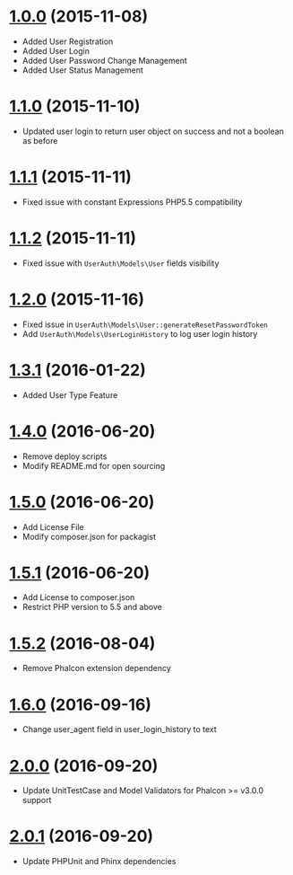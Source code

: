 # [1.0.0](https://github.com/CottaCush/phalcon-user-auth/tree/1.0.0) (2015-11-08)
- Added User Registration
- Added User Login
- Added User Password Change Management
- Added User Status Management

# [1.1.0](https://github.com/CottaCush/phalcon-user-auth/tree/1.1.0) (2015-11-10)
- Updated user login to return user object on success and not a boolean as before 

# [1.1.1](https://github.com/CottaCush/phalcon-user-auth/tree/1.1.1) (2015-11-11)
- Fixed issue with constant Expressions PHP5.5 compatibility

# [1.1.2](https://github.com/CottaCush/phalcon-user-auth/tree/1.1.2) (2015-11-11)
- Fixed issue with `UserAuth\Models\User` fields visibility

# [1.2.0](https://github.com/CottaCush/phalcon-user-auth/tree/1.2.0) (2015-11-16)
- Fixed issue in `UserAuth\Models\User::generateResetPasswordToken`
- Add `UserAuth\Models\UserLoginHistory` to log user login history

# [1.3.1](https://github.com/CottaCush/phalcon-user-auth/tree/1.3.1) (2016-01-22)
- Added User Type Feature

# [1.4.0](https://github.com/CottaCush/phalcon-user-auth/tree/1.4.0) (2016-06-20)
- Remove deploy scripts
- Modify README.md for open sourcing

# [1.5.0](https://github.com/CottaCush/phalcon-user-auth/tree/1.5.0) (2016-06-20)
- Add License File 
- Modify composer.json for packagist

# [1.5.1](https://github.com/CottaCush/phalcon-user-auth/tree/1.5.1) (2016-06-20)
- Add License to composer.json
- Restrict PHP version to 5.5 and above

# [1.5.2](https://github.com/CottaCush/phalcon-user-auth/tree/1.5.2) (2016-08-04)
- Remove Phalcon extension dependency

# [1.6.0](https://github.com/CottaCush/phalcon-user-auth/tree/1.6.0) (2016-09-16)
- Change user_agent field in user_login_history to text

# [2.0.0](https://github.com/CottaCush/phalcon-user-auth/tree/2.0.0) (2016-09-20)
- Update UnitTestCase and Model Validators for Phalcon >= v3.0.0 support


# [2.0.1](https://github.com/CottaCush/phalcon-user-auth/tree/2.0.1) (2016-09-20)
- Update PHPUnit and Phinx dependencies
